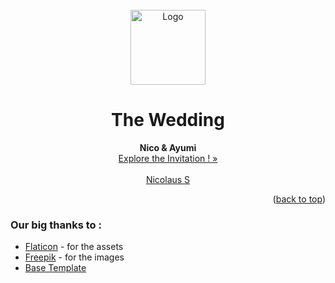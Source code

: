 <div id="top"></div>
<!--
*** Thanks for checking out our wedding invitation template.
*** Don't forget to give the project a star!
*** Thanks again! Now go create something AMAZING! :D
-->


<!-- PROJECT LOGO -->
<br />
<div align="center">
  <a href="https://nicolausend.github.io/the-wedding-of-nico-ayumi/">
    <img src="images/gallery2/circle DSC07466-modified.png" alt="Logo" width="120" height="120">
  </a>

  <h1 align="center">The Wedding</h1>

  <p align="center">
    <strong>Nico & Ayumi</strong>
    <br />
    <a href="https://nicolausend.github.io/the-wedding-of-nico-ayumi/">Explore the Invitation ! »</a>
    <br />
    <br />
    <a href="https://github.com/nicolausend/">Nicolaus S</a>
  </p>
</div>

<p align="right">(<a href="#top">back to top</a>)</p>

### Our big thanks to :
- [Flaticon](https://flaticon.com) - for the assets
- [Freepik](https://freepik.com) - for the images
- [Base Template](https://technext.github.io/wedding/)